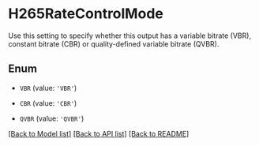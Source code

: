 # H265RateControlMode

Use this setting to specify whether this output has a variable bitrate (VBR), constant bitrate (CBR) or quality-defined variable bitrate (QVBR).

## Enum

* `VBR` (value: `'VBR'`)

* `CBR` (value: `'CBR'`)

* `QVBR` (value: `'QVBR'`)

[[Back to Model list]](../README.md#documentation-for-models) [[Back to API list]](../README.md#documentation-for-api-endpoints) [[Back to README]](../README.md)


